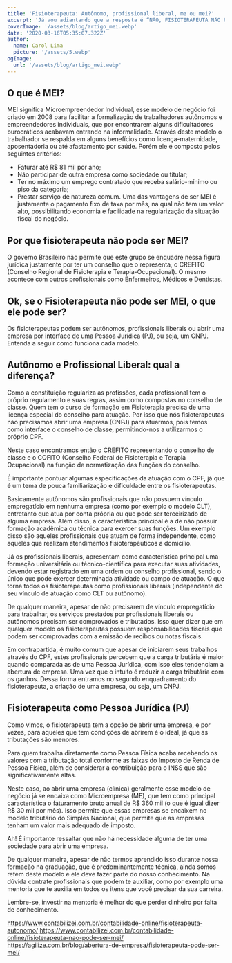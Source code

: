```yaml
---
title: 'Fisioterapeuta: Autônomo, profissional liberal, me ou mei?'
excerpt: 'Já vou adiantando que a resposta é “NÃO, FISIOTERAPEUTA NÃO PODE SER MEI.”'
coverImage: '/assets/blog/artigo_mei.webp'
date: '2020-03-16T05:35:07.322Z'
author:
  name: Carol Lima
  picture: '/assets/5.webp'
ogImage:
  url: '/assets/blog/artigo_mei.webp'
---
```


## O que é MEI?


MEI significa Microempreendedor Individual, esse modelo de negócio foi criado em 2008 para facilitar a formalização de trabalhadores autônomos e empreendedores individuais, que por encontrarem alguns dificultadores burocráticos acabavam entrando na informalidade. 
Através deste modelo o trabalhador se respalda em alguns benefícios como licença-maternidade, aposentadoria ou até afastamento por saúde. 
Porém ele é composto pelos seguintes critérios:
-	Faturar até R$ 81 mil por ano;
-	Não participar de outra empresa como sociedade ou titular;
-	Ter no máximo um emprego contratado que receba salário-mínimo ou piso da categoria;
-	Prestar serviço de natureza comum. 
Uma das vantagens de ser MEI é justamente o pagamento fixo de taxa por mês, na qual não tem um valor alto, possibilitando economia e facilidade na regularização da situação fiscal do negócio. 


## Por que fisioterapeuta não pode ser MEI?

O governo Brasileiro não permite que este grupo se enquadre nessa figura jurídica justamente por ter um conselho que o representa, o CREFITO (Conselho  Regional de Fisioterapia e Terapia-Ocupacional). O mesmo acontece com outros profissionais como Enfermeiros, Médicos e Dentistas. 

## Ok, se o Fisioterapeuta não pode ser MEI, o que ele pode ser?

Os fisioterapeutas podem ser autônomos, profissionais liberais ou abrir uma empresa por interface de uma Pessoa Jurídica (PJ), ou seja, um CNPJ. Entenda a seguir como funciona cada modelo.

## Autônomo e Profissional Liberal: qual a diferença?

Como a constituição regulariza as profissões, cada profissional tem o próprio regulamento e suas regras, assim como compostas no conselho de classe. Quem tem o curso de formação em Fisioterapia precisa de uma licença especial do conselho para atuação. Por isso que nós fisioterapeutas não precisamos abrir uma empresa (CNPJ) para atuarmos, pois temos como interface o conselho de classe, permitindo-nos a utilizarmos o próprio CPF. 

Neste caso encontramos então o CREFITO representando o conselho de classe e o COFITO (Conselho Federal de Fisioterapia e Terapia Ocupacional) na função de normatização das funções do conselho. 

É importante pontuar algumas especificações da atuação com o CPF, já que é um tema de pouca familiarização e dificuldade entre os fisioterapeutas. 

Basicamente autônomos são profissionais que não possuem vínculo empregatício em nenhuma empresa (como por exemplo o modelo CLT), entretanto que atua por conta própria ou que pode ser terceirizado de alguma empresa. Além disso, a característica principal é a de não possuir formação acadêmica ou técnica para exercer suas funções. Um exemplo disso são aqueles profissionais que atuam de forma independente, como aqueles que realizam atendimentos fisioterapêuticos a domicílio. 

Já os profissionais liberais, apresentam como característica principal uma formação universitária ou técnico-científica para executar suas atividades, devendo estar registrado em uma ordem ou conselho profissional, sendo o único que pode exercer determinada atividade ou campo de atuação. O que torna todos os fisioterapeutas como profissionais liberais (independente do seu vínculo de atuação como CLT ou autônomo). 

De qualquer maneira, apesar de não precisarem de vínculo empregatício para trabalhar, os serviços prestados por profissionais liberais ou autônomos precisam ser comprovados e tributados. Isso quer dizer que em qualquer modelo os fisioterapeutas possuem responsabilidades fiscais que podem ser comprovadas com a emissão de recibos ou notas fiscais. 

Em contrapartida, é muito comum que apesar de iniciarem seus trabalhos através do CPF, estes profissionais percebem que a carga tributária é maior quando comparada as de  uma Pessoa Jurídica, com isso eles tendenciam a abertura de empresa. Uma vez que o intuito é reduzir a carga tributária com os ganhos. Dessa forma entramos no segundo enquadramento do fisioterapeuta, a criação de uma empresa, ou seja, um CNPJ.


## Fisioterapeuta como Pessoa Jurídica (PJ)

Como vimos, o fisioterapeuta tem a opção de abrir uma empresa, e por vezes, para aqueles que tem condições de abrirem é o ideal, já que as tributações são menores. 

Para quem trabalha diretamente como Pessoa Física acaba recebendo os valores com a tributação total conforme as faixas do Imposto de Renda de Pessoa Física, além de considerar a contribuição para o INSS que são significativamente altas.

Neste caso, ao abrir uma empresa (clínica) geralmente esse modelo de negócio já se encaixa como Microempresa (ME), que tem como principal característica o faturamento bruto anual de R$ 360 mil (o que é igual dizer R$ 30 mil por mês). Isso permite que essas empresas se encaixem no modelo tributário do Simples Nacional, que permite que as empresas tenham um valor mais adequado de imposto. 

Ah! É importante ressaltar que não há necessidade alguma de ter uma sociedade para abrir uma empresa. 

De qualquer maneira, apesar de não termos aprendido isso durante nossa formação na graduação, que é predominantemente técnica, ainda somos refém deste modelo e ele deve fazer parte do nosso conhecimento. Na dúvida contrate profissionais que podem te auxiliar, como por exemplo uma mentoria que te auxilia em todos os itens que você precisar da sua carreira. 

Lembre-se, investir na mentoria é melhor do que perder dinheiro por falta de conhecimento. 

https://www.contabilizei.com.br/contabilidade-online/fisioterapeuta-autonomo/
https://www.contabilizei.com.br/contabilidade-online/fisioterapeuta-nao-pode-ser-mei/
https://agilize.com.br/blog/abertura-de-empresa/fisioterapeuta-pode-ser-mei/
